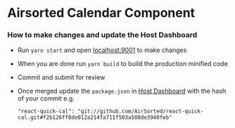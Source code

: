 # Airsorted Calendar Component

### How to make changes and update the Host Dashboard

* Run `yarn start` and open [localhost:9001](http://localhost:9001/) to make changes
* When you are done run `yarn build` to build the production minified code
* Commit and submit for review
* Once merged update the `package.json` in [Host Dashboard](https://github.com/AirSorted/host) with the hash of your commit e.g.

      "react-quick-cal": "git://github.com/AirSorted/react-quick-cal.git#f2b126ff8de012a214fa711f503a508de3940feb"

